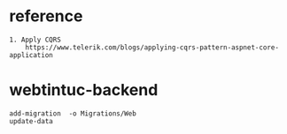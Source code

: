 # reference
	1. Apply CQRS
		https://www.telerik.com/blogs/applying-cqrs-pattern-aspnet-core-application
# webtintuc-backend
	add-migration  -o Migrations/Web
	update-data